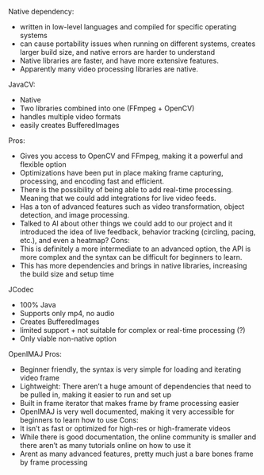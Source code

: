 Native dependency:
- written in low-level languages and compiled for specific operating systems 
- can cause portability issues when running on different systems, creates larger build size, and native errors are harder to understand
- Native libraries are faster, and have more extensive features. 
- Apparently many video processing libraries are native.

JavaCV: 
- Native
- Two libraries combined into one (FFmpeg + OpenCV)
- handles multiple video formats
- easily creates BufferedImages

Pros:
-	Gives you access to OpenCV and FFmpeg, making it a powerful and flexible option
-	Optimizations have been put in place making frame capturing, processing, and encoding fast and efficient.
-	There is the possibility of being able to add real-time processing. Meaning that we could add integrations for live video feeds.
-	Has a ton of advanced features such as video transformation, object detection, and image processing.
  -	Talked to AI about other things we could add to our project and it introduced the idea of live feedback, behavior tracking (circling, pacing, etc.), and even a heatmap?
Cons:
-	This is definitely a more intermediate to an advanced option, the API is more complex and the syntax can be difficult for beginners to learn.
-	This has more dependencies and brings in native libraries, increasing the build size and setup time


JCodec
- 100% Java
- Supports only mp4, no audio
- Creates BufferedImages
- limited support + not suitable for complex or real-time processing (?)
- Only viable non-native option


OpenIMAJ
Pros:
-	Beginner friendly, the syntax is very simple for loading and iterating video frame
-	Lightweight: There aren’t a huge amount of dependencies that need to be pulled in, making it easier to run and set up
-	Built in frame iterator that makes frame by frame processing easier
-	OpenIMAJ is very well documented, making it very accessible for beginners to learn how to use
Cons:
-	It isn’t as fast or optimized for high-res or high-framerate videos
-	While there is good documentation, the online community is smaller and there aren’t as many tutorials online on how to use it
-	Arent as many advanced features, pretty much just a bare bones frame by frame processing




